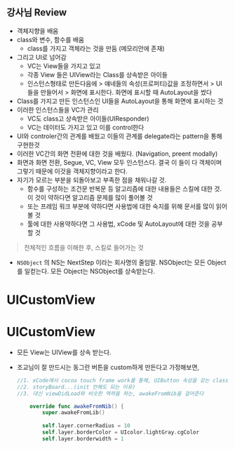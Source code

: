 ## 강사님 Review

- 객체지향을 배움
- class와 변수, 함수를 배움
	- class를 가지고 객체라는 것을 만둠 (메모리안에 존재)
- 그리고 UI로 넘어감
	- VC는 View들을 가지고 있고
	- 각종 View 들은 UIView라는 Class를 상속받은 아이들
	- 인스턴스형태로 만든다음에 > 얘네들의 속성(프로퍼티)값을 조정하면서 > UI들을 만들어서 > 화면에 표시한다. 화면에 표시할 때 AutoLayout을 썼다
- Class를 가지고 만든 인스턴스인 UI들을 AutoLayout을 통해 화면에 표시하는 것
- 이러한 인스턴스들을 VC가 관리
	- VC도 class고 상속받은 아이들(UIResponder)
	- VC는 데이터도 가지고 있고 이를 control한다
- UI와 controler간의 관계를 배웠고 이들의 관계를 delegate라는 pattern을 통해 구현한것
- 이러한 VC간의 화면 전환에 대한 것을 배웠다. (Navigation, preent modally)
- 화면과 화면 전환, Segue, VC, View 모두 인스턴스다. 결국 이 들이 다 객체이며 그렇기 때문에 이것을 객체지향이라고 한다.
- 자기가 모르는 부분을 되돌아보고 부족한 점을 채워나갈 것.
	- 함수를 구성하는 조건문 반복문 등 알고리즘에 대한 내용들은 스킬에 대한 것. 이 것이 약하다면 알고리즘 문제를 많이 풀어볼 것
	- 또는 프레임 워크 부분에 약하다면 사용법에 대한 숙지를 위해 문서를 많이 읽어볼 것
	- 툴에 대한 사용약하다면 그 사용법, xCode 및 AutoLayout에 대한 것을 공부할 것

> 전체적인 흐름을 이해한 후, 스킬로 들어가는 것

- `NSObject` 의 NS는 NextStep 이라는 회사명의 줄임말. NSObject는 모든 Object를 일컫는다. 모든 Object는 NSObject를 상속받는다. 


# UICustomView

# UICustomView

- 모든 View는 UIView를 상속 받는다.
- 조교님이 잘 만드시는 동그란 버튼을 custom하게 만든다고 가정해보면,

	```swift
	//1. xCode에서 cocoa touch frame work를 통해, UIButton 속성을 갖는 class를 하나 만들어준다.
	//2. storyBoard...(init 안해도 되는 이유)
	//3. 대신 viewDidLoad와 비슷한 역하을 하는, awakeFromNib을 걸어준다
	
		override func awakeFromNib() {
			super.awakeFromLib()
		
			self.layer.cornerRadius = 10
			self.layer.borderColor = UIcolor.lightGray.cgColor
			self.layer.borderwidth = 1
	```
